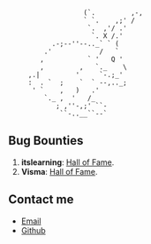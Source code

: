  ```
                    (`.         ,-,
                    ` `.    ,;' /
                     `.  ,'/ .'
                      `. X /.'
            .-;--''--.._` ` (
          .'            /   `
         ,           ` '   Q '
         ,         ,   `._    \
      ,.|         '     `-.;_'
      :  . `  ;    `  ` --,.._;
       ' `    ,   )   .'
          `._ ,  '   /_
             ; ,''-,;' ``-
              ``-..__``--`
```

## Bug Bounties

1. **itslearning**: [Hall of Fame](https://itslearning.com/privacy-commitment/responsible-disclosure/hall-of-fame#:~:text=Andreas%20Bj%C3%B8rn%C3%A5).
2. **Visma**: [Hall of Fame](https://www.visma.com/trust-centre/security/hall-of-fame#:~:text=Andreas%20Bj%C3%B8rn%C3%A5).



## Contact me

<ul>
<li><a href="mailto:loguecow@protonmail.com" rel="me">Email</a>
<li><a href="https://github.com/loguecow" rel="me">Github</a>
</ul>

